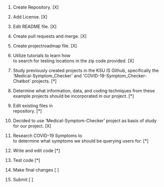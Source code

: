 1. Create Repository.                [X]

2. Add License.                      [X]

3. Edit README file.                 [X]

4. Create pull requests and merge.   [X]

5. Create projectroadmap file.       [X]

6. Utilize tutorials to learn how   
   to search for testing locations
   in the zip code provided.         [X]

7. Study previously created projects
   in the KSU IS Github, specifically 
   the 'Medical-Symptom_Checker' and
   'COVID-19-Symptom_Checker-Chatbot'
   projects.                         [*]

8. Determine what information, data, 
   and coding techniques from these
   example projects should be 
   incorporated in our project.      [*]

9. Edit existing files in           
   repository.                       [*] 

10. Decided to use ‘Medical-Symptom-Checker’ 
   project as basis of study for our 
   project.                          [X]
   

11. Research COVID-19 Symptoms to    
   to determine what symptoms we
   should be querying users for.     [*]                  

12. Write and edit code              [*] 
                   

13. Test code                        [*]

14. Make final changes               [ ]

15. Submit                           [ ]